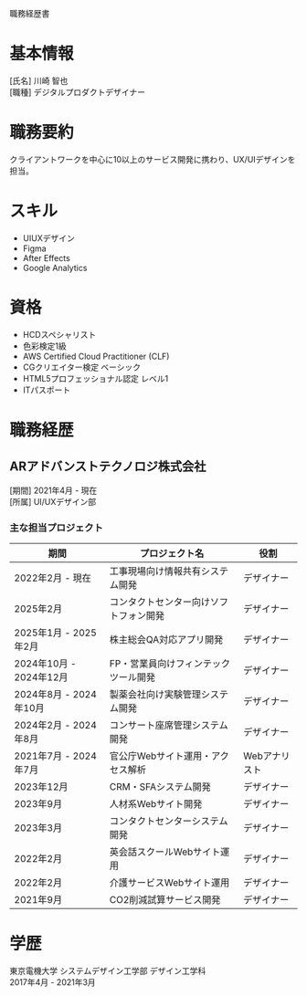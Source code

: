 職務経歴書

# 基本情報
[氏名] 川崎 智也<br>
[職種] デジタルプロダクトデザイナー

# 職務要約
クライアントワークを中心に10以上のサービス開発に携わり、UX/UIデザインを担当。

# スキル
- UIUXデザイン
- Figma
- After Effects
- Google Analytics

# 資格
- HCDスペシャリスト
- 色彩検定1級
- AWS Certified Cloud Practitioner (CLF)
- CGクリエイター検定 ベーシック
- HTML5プロフェッショナル認定 レベル1
- ITパスポート

# 職務経歴

## ARアドバンストテクノロジ株式会社
[期間] 2021年4月 - 現在<br>
[所属] UI/UXデザイン部

### 主な担当プロジェクト

| 期間 | プロジェクト名 | 役割 |
|------|--------------|------|
| 2022年2月 - 現在 | 工事現場向け情報共有システム開発 | デザイナー |
| 2025年2月 | コンタクトセンター向けソフトフォン開発 | デザイナー |
| 2025年1月 - 2025年2月 | 株主総会QA対応アプリ開発 | デザイナー |
| 2024年10月 - 2024年12月 | FP・営業員向けフィンテックツール開発 | デザイナー |
| 2024年8月 - 2024年10月 | 製薬会社向け実験管理システム開発 | デザイナー |
| 2024年2月 - 2024年8月 | コンサート座席管理システム開発 | デザイナー |
| 2021年7月 - 2024年7月 | 官公庁Webサイト運用・アクセス解析 | Webアナリスト |
| 2023年12月 | CRM・SFAシステム開発 | デザイナー |
| 2023年9月 | 人材系Webサイト開発 | デザイナー |
| 2023年3月 | コンタクトセンターシステム開発 | デザイナー |
| 2022年2月 | 英会話スクールWebサイト運用 | デザイナー |
| 2022年2月 | 介護サービスWebサイト運用 | デザイナー |
| 2021年9月 | CO2削減試算サービス開発 | デザイナー |

# 学歴
東京電機大学 システムデザイン工学部 デザイン工学科<br>
2017年4月 - 2021年3月
